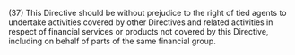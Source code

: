 (37) This Directive should be without prejudice to the right of tied agents to undertake activities covered by other Directives and related activities in respect of financial services or products not covered by this Directive, including on behalf of parts of the same financial group.